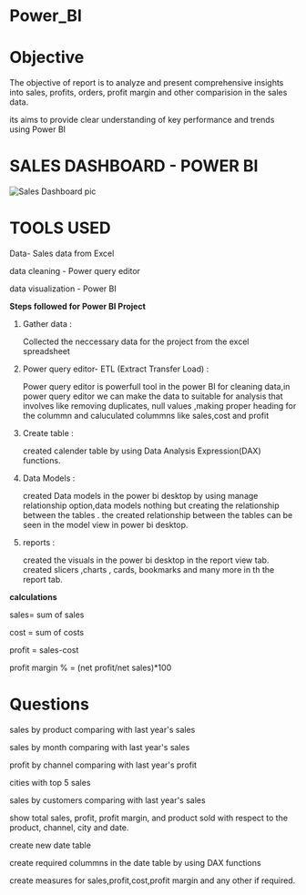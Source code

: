 # Power_BI




# **Objective**

The objective of report is to analyze and present comprehensive insights into sales, profits, orders, profit margin and other comparision in the sales data.

its aims to provide clear understanding of key performance and trends using Power BI

# **SALES DASHBOARD - POWER BI**

![Sales Dashboard pic](https://github.com/TejeshDs/Power_BI/assets/151847161/136712a4-035b-48ab-afd1-4c5d55e090f7)

#
# **TOOLS USED**

Data- Sales data from Excel

data cleaning - Power query editor

data visualization - Power BI




**Steps followed for Power BI Project**

1) Gather data :

     Collected the neccessary data for the project from the excel spreadsheet

2) Power query editor- ETL (Extract Transfer Load) :

      Power query editor is powerfull tool in the power BI for cleaning data,in power query editor we can make the data to suitable for 
   analysis that involves like removing duplicates, null values ,making proper heading for the colummn and caluculated colummns like 
   sales,cost and profit

3) Create table :

    created calender table by using Data Analysis Expression(DAX) functions.

4) Data Models :

      created Data models in the power bi desktop by using manage relationship option,data models nothing but creating the relationship 
    between the tables . the created relationship between the tables can be seen in the model view in power bi desktop.

5) reports :

      created the visuals in the power bi desktop in the report view tab. created slicers ,charts , cards, bookmarks and many more in th
   the report tab.




 **calculations**
 
   sales= sum of sales
   
   cost = sum of costs
   
   profit = sales-cost
   
   profit margin % = (net profit/net sales)*100
   

   


# **Questions**

sales by product comparing with last year's sales

sales by month comparing with last year's sales

profit by channel comparing with last year's profit

cities with top 5 sales

sales by customers comparing with last year's sales

show total sales, profit, profit margin, and product sold with respect to the product, channel, city and date.

create new date table

create required colummns in the date table by using DAX functions

create measures for sales,profit,cost,profit margin and any other if required.





